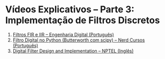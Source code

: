 # Vídeos Explicativos – Parte 3: Implementação de Filtros Discretos

1. [Filtros FIR e IIR – Engenharia Digital (Português)](https://www.youtube.com/watch?v=gfCps0S3Y_A)
2. [Filtro Digital no Python (Butterworth com scipy) – Nerd Cursos (Português)](https://www.youtube.com/watch?v=Z_HSM8z6y4I)
3. [Digital Filter Design and Implementation – NPTEL (Inglês)](https://www.youtube.com/watch?v=2tqRz4RDRf8)
